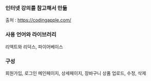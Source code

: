 ### 인터넷 강의를 참고해서 만듦
출처 : https://codingapple.com/

### 사용 언어와 라이브러리
리액트와 리덕스, 파이어베이스

### 구성
회원가입, 로그인
메인페이지, 상세페이지, 장바구니
상품 업로드, 수정, 삭제
